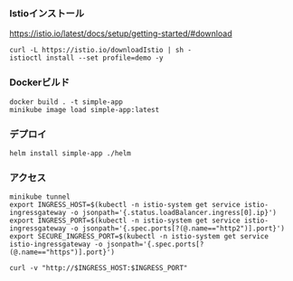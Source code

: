 ### Istioインストール

https://istio.io/latest/docs/setup/getting-started/#download

```
curl -L https://istio.io/downloadIstio | sh -
istioctl install --set profile=demo -y
```

### Dockerビルド

```
docker build . -t simple-app
minikube image load simple-app:latest 
```

### デプロイ

```
helm install simple-app ./helm
```

### アクセス

```
minikube tunnel
export INGRESS_HOST=$(kubectl -n istio-system get service istio-ingressgateway -o jsonpath='{.status.loadBalancer.ingress[0].ip}')
export INGRESS_PORT=$(kubectl -n istio-system get service istio-ingressgateway -o jsonpath='{.spec.ports[?(@.name=="http2")].port}')
export SECURE_INGRESS_PORT=$(kubectl -n istio-system get service istio-ingressgateway -o jsonpath='{.spec.ports[?(@.name=="https")].port}')

curl -v "http://$INGRESS_HOST:$INGRESS_PORT"
```
